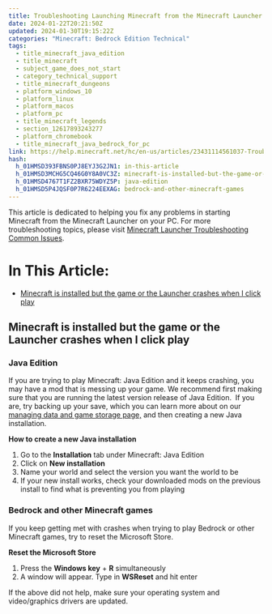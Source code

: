 ```yaml
---
title: Troubleshooting Launching Minecraft from the Minecraft Launcher
date: 2024-01-22T20:21:50Z
updated: 2024-01-30T19:15:22Z
categories: "Minecraft: Bedrock Edition Technical"
tags:
  - title_minecraft_java_edition
  - title_minecraft
  - subject_game_does_not_start
  - category_technical_support
  - title_minecraft_dungeons
  - platform_windows_10
  - platform_linux
  - platform_macos
  - platform_pc
  - title_minecraft_legends
  - section_12617893243277
  - platform_chromebook
  - title_minecraft_java_bedrock_for_pc
link: https://help.minecraft.net/hc/en-us/articles/23431114561037-Troubleshooting-Launching-Minecraft-from-the-Minecraft-Launcher
hash:
  h_01HMSD393FBNS0PJ8EYJ3G2JN1: in-this-article
  h_01HMSD3MCHG5CQ46G0Y8A0VC3Z: minecraft-is-installed-but-the-game-or-the-launcher-crashes-when-i-click-play
  h_01HMSD4767T1FZ2BXR75WDYZ5P: java-edition
  h_01HMSD5P4JQSF0P7R6224EEXAG: bedrock-and-other-minecraft-games
---
```


This article is dedicated to helping you fix any problems in starting Minecraft from the Minecraft Launcher on your PC. For more troubleshooting topics, please visit [Minecraft Launcher Troubleshooting Common Issues](./Minecraft-Launcher-Troubleshooting-Common-Issues.md).

# In This Article:

- [Minecraft is installed but the game or the Launcher crashes when I click play](https://minecrafthelp.zendesk.com/hc/en-us/articles/undefined#h_01HMSD3MCHG5CQ46G0Y8A0VC3Z)

## Minecraft is installed but the game or the Launcher crashes when I click play

### Java Edition

If you are trying to play Minecraft: Java Edition and it keeps crashing, you may have a mod that is messing up your game. We recommend first making sure that you are running the latest version release of Java Edition.  If you are, try backing up your save, which you can learn more about on our [managing data and game storage page,](../Minecraft-Java-Edition-Technical/Locating-Minecraft-Java-Edition-Files-for-Backup-or-Transfer.md) and then creating a new Java installation.

**How to create a new Java installation**

1.  Go to the **Installation** tab under Minecraft: Java Edition
2.  Click on **New installation**
3.  Name your world and select the version you want the world to be
4.  If your new install works, check your downloaded mods on the previous install to find what is preventing you from playing

### Bedrock and other Minecraft games

If you keep getting met with crashes when trying to play Bedrock or other Minecraft games, try to reset the Microsoft Store.

**Reset the Microsoft Store**

1.  Press the **Windows key** + **R** simultaneously 
2.  A window will appear. Type in **WSReset** and hit enter 

If the above did not help, make sure your operating system and video/graphics drivers are updated.
